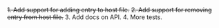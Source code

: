 <del>1. Add support for adding entry to host file.</del>
<del>2. Add support for removing entry from host file.</del>
3. Add docs on API.
4. More tests.

